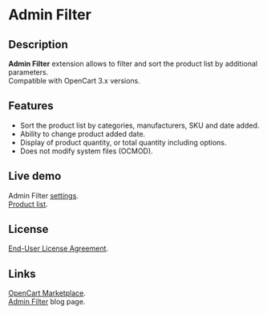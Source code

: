 # Admin Filter

## Description
**Admin Filter** extension allows to filter and sort the product list by additional parameters.  
Compatible with OpenCart 3.x versions.

## Features
* Sort the product list by categories, manufacturers, SKU and date added.
* Ability to change product added date.
* Display of product quantity, or total quantity including options.
* Does not modify system files (OCMOD).

## Live demo
Admin Filter [settings](http://ocmod.freevar.com/oc/3038/a/admin/admin/index.php?route=extension/module/admin_filter).  
[Product list](http://ocmod.freevar.com/oc/3038/a/admin/admin/index.php?route=catalog/product).  

## License
[End-User License Agreement](https://raw.githubusercontent.com/ocmod-space/ocmod-admin-filter/main/EULA.txt).

## Links
[OpenCart Marketplace](https://www.opencart.com/index.php?route=marketplace/extension/info&extension_id=36080).  
[Admin Filter](https://www.ocmod.space/admin-filter/) blog page.  
